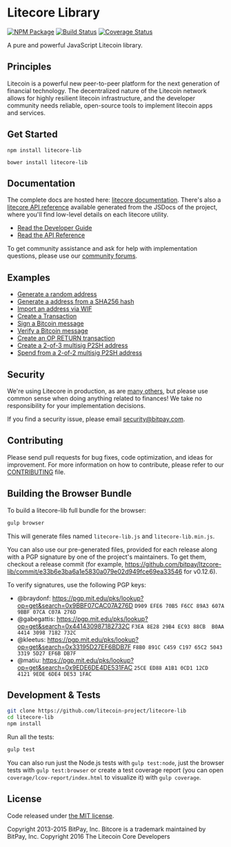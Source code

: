 Litecore Library
=======

[![NPM Package](https://img.shields.io/npm/v/litecore-lib.svg?style=flat-square)](https://www.npmjs.org/package/litecore-lib)
[![Build Status](https://img.shields.io/travis/litecoin-project/litecore-lib.svg?branch=master&style=flat-square)](https://travis-ci.org/litecoin-project/litecore-lib)
[![Coverage Status](https://img.shields.io/coveralls/litecoin-project/litecore-lib.svg?style=flat-square)](https://coveralls.io/r/litecoin-project/litecore-lib)

A pure and powerful JavaScript Litecoin library.

## Principles

Litecoin is a powerful new peer-to-peer platform for the next generation of financial technology. The decentralized nature of the Litecoin network allows for highly resilient litecoin infrastructure, and the developer community needs reliable, open-source tools to implement litecoin apps and services.

## Get Started

```
npm install litecore-lib
```

```
bower install litecore-lib
```

## Documentation

The complete docs are hosted here: [litecore documentation](http://litecore.io/guide/). There's also a [litecore API reference](http://litecore.io/api/) available generated from the JSDocs of the project, where you'll find low-level details on each litecore utility.

- [Read the Developer Guide](http://litecore.io/guide/)
- [Read the API Reference](http://litecore.io/api/)

To get community assistance and ask for help with implementation questions, please use our [community forums](https://forum.litecore.io/).

## Examples

* [Generate a random address](https://github.com/litecoin-project/litecore-lib/blob/master/docs/examples.md#generate-a-random-address)
* [Generate a address from a SHA256 hash](https://github.com/litecoin-project/litecore-lib/blob/master/docs/examples.md#generate-a-address-from-a-sha256-hash)
* [Import an address via WIF](https://github.com/litecoin-project/litecore-lib/blob/master/docs/examples.md#import-an-address-via-wif)
* [Create a Transaction](https://github.com/litecoin-project/litecore-lib/blob/master/docs/examples.md#create-a-transaction)
* [Sign a Bitcoin message](https://github.com/litecoin-project/litecore-lib/blob/master/docs/examples.md#sign-a-bitcoin-message)
* [Verify a Bitcoin message](https://github.com/litecoin-project/litecore-lib/blob/master/docs/examples.md#verify-a-bitcoin-message)
* [Create an OP RETURN transaction](https://github.com/litecoin-project/litecore-lib/blob/master/docs/examples.md#create-an-op-return-transaction)
* [Create a 2-of-3 multisig P2SH address](https://github.com/litecoin-project/litecore-lib/blob/master/docs/examples.md#create-a-2-of-3-multisig-p2sh-address)
* [Spend from a 2-of-2 multisig P2SH address](https://github.com/litecoin-project/litecore-lib/blob/master/docs/examples.md#spend-from-a-2-of-2-multisig-p2sh-address)


## Security

We're using Litecore in production, as are [many others](http://litecore.io#projects), but please use common sense when doing anything related to finances! We take no responsibility for your implementation decisions.

If you find a security issue, please email security@bitpay.com.

## Contributing

Please send pull requests for bug fixes, code optimization, and ideas for improvement. For more information on how to contribute, please refer to our [CONTRIBUTING](https://github.com/litecoin-project/litecore-lib/blob/master/CONTRIBUTING.md) file.

## Building the Browser Bundle

To build a litecore-lib full bundle for the browser:

```sh
gulp browser
```

This will generate files named `litecore-lib.js` and `litecore-lib.min.js`.

You can also use our pre-generated files, provided for each release along with a PGP signature by one of the project's maintainers. To get them, checkout a release commit (for example, https://github.com/bitpay/ltzcore-lib/commit/e33b6e3ba6a1e5830a079e02d949fce69ea33546 for v0.12.6).

To verify signatures, use the following PGP keys:
- @braydonf: https://pgp.mit.edu/pks/lookup?op=get&search=0x9BBF07CAC07A276D `D909 EFE6 70B5 F6CC 89A3 607A 9BBF 07CA C07A 276D`
- @gabegattis: https://pgp.mit.edu/pks/lookup?op=get&search=0x441430987182732C `F3EA 8E28 29B4 EC93 88CB  B0AA 4414 3098 7182 732C`
- @kleetus: https://pgp.mit.edu/pks/lookup?op=get&search=0x33195D27EF6BDB7F `F8B0 891C C459 C197 65C2 5043 3319 5D27 EF6B DB7F`
- @matiu: https://pgp.mit.edu/pks/lookup?op=get&search=0x9EDE6DE4DE531FAC `25CE ED88 A1B1 0CD1 12CD  4121 9EDE 6DE4 DE53 1FAC`


## Development & Tests

```sh
git clone https://github.com/litecoin-project/litecore-lib
cd litecore-lib
npm install
```

Run all the tests:

```sh
gulp test
```

You can also run just the Node.js tests with `gulp test:node`, just the browser tests with `gulp test:browser`
or create a test coverage report (you can open `coverage/lcov-report/index.html` to visualize it) with `gulp coverage`.

## License

Code released under [the MIT license](https://github.com/litecoin-project/litecore-lib/blob/master/LICENSE).

Copyright 2013-2015 BitPay, Inc. Bitcore is a trademark maintained by BitPay, Inc.
Copyright 2016 The Litecoin Core Developers
